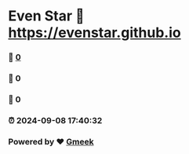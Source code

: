 # Even Star :link: https://evenstar.github.io 
### :page_facing_up: [0](https://evenstar.github.io/tag.html) 
### :speech_balloon: 0 
### :hibiscus: 0 
### :alarm_clock: 2024-09-08 17:40:32 
### Powered by :heart: [Gmeek](https://github.com/Meekdai/Gmeek)
